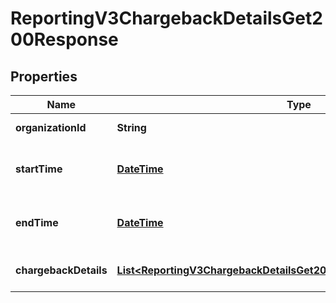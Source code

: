 
# ReportingV3ChargebackDetailsGet200Response

## Properties
Name | Type | Description | Notes
------------ | ------------- | ------------- | -------------
**organizationId** | **String** | Organization Id |  [optional]
**startTime** | [**DateTime**](DateTime.md) | Report Start Date (ISO 8601 Extended) |  [optional]
**endTime** | [**DateTime**](DateTime.md) | Report Start Date (ISO 8601 Extended) |  [optional]
**chargebackDetails** | [**List&lt;ReportingV3ChargebackDetailsGet200ResponseChargebackDetails&gt;**](ReportingV3ChargebackDetailsGet200ResponseChargebackDetails.md) | List of Chargeback Details list. |  [optional]



